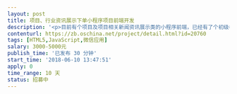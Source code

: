 ```yaml
---                
layout: post       
title: 项目、行业资讯展示下单小程序项目前端开发           
description: '<p>目前有个项目及项目相关新闻资讯展示类的小程序前端，已经有了个初级模板。需要后续的功能开发，及界面美化工作。</p>'     
contenturl: https://zb.oschina.net/project/detail.html?id=20760      
tags: [HTML5,JavaScript,微信应用]            
salary: 3000-5000元          
publish_time: '已发布 30 分钟'         
start_time: '2018-06-10 13:47:51'           
apply: 0                   
time_range: 10 天              
status: 招募中                  
---                 
```

